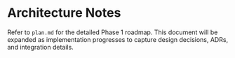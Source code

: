 # Architecture Notes

Refer to `plan.md` for the detailed Phase 1 roadmap. This document will be expanded as implementation progresses to capture design decisions, ADRs, and integration details.
